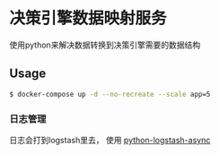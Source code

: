 # 决策引擎数据映射服务
使用python来解决数据转换到决策引擎需要的数据结构
## Usage
```bash
$ docker-compose up -d --no-recreate --scale app=5
```


### 日志管理
日志会打到logstash里去， 使用 [python-logstash-async](https://python-logstash-async.readthedocs.io/en/stable/config.html)